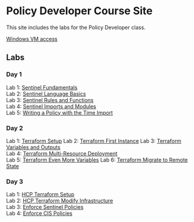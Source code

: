 # Policy Developer Course Site

This site includes the labs for the Policy Developer class.

[Windows VM access](VM_access.md)

## Labs
### Day 1
Lab 1: [Sentinel Fundamentals](labs/sentinel-fundamentals/)   
Lab 2: [Sentinel Language Basics](labs/sentinel-language-basics/)   
Lab 3: [Sentinel Rules and Functions](labs/sentinel-rules-and-functions/)   
Lab 4: [Sentinel Imports and Modules](labs/sentinel-imports-and-modules/)   
Lab 5: [Writing a Policy with the Time Import](labs/sentinel-time-import/)

### Day 2
Lab 1: [Terraform Setup](labs/tf-setup/)
Lab 2: [Terraform First Instance](labs/tf-first-instance/) 
Lab 3: [Terraform Variables and Outputs](labs/tf-variables-and-output/)   
Lab 4: [Terraform Multi-Resource Deployment](labs/tf-more-variables/)   
Lab 5: [Terraform Even More Variables](labs/tf-even-more-variables/)
Lab 6: [Terraform Migrate to Remote State](labs/tf-remote-state/)

### Day 3
Lab 1: [HCP Terraform Setup](labs/hcp-tf-setup/)   
Lab 2: [HCP Terraform Modify Infrastructure](labs/hcp-tf-modify/)   
Lab 3: [Enforce Sentinel Policies](labs/hcp-tf-sentinel-enforce/)   
Lab 4: [Enforce CIS Policies](labs/hcp-tf-cis-enforce/)   
